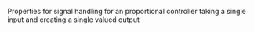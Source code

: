 ﻿Properties for signal handling for an proportional controller taking a single input and creating a single valued output
